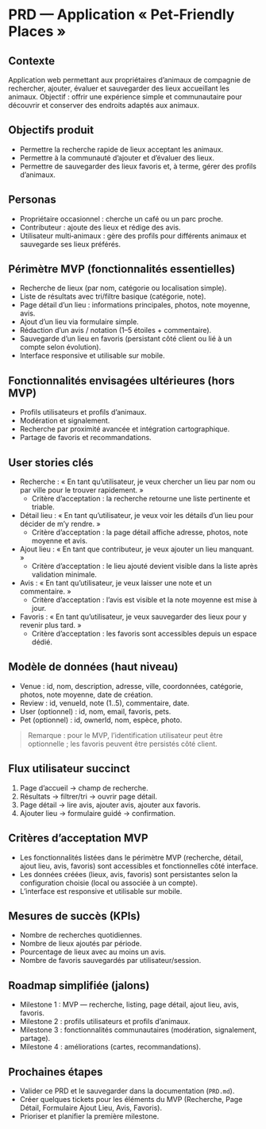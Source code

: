 # PRD — Application « Pet‑Friendly Places »

## Contexte
Application web permettant aux propriétaires d’animaux de compagnie de rechercher, ajouter, évaluer et sauvegarder des lieux accueillant les animaux. Objectif : offrir une expérience simple et communautaire pour découvrir et conserver des endroits adaptés aux animaux.

## Objectifs produit
- Permettre la recherche rapide de lieux acceptant les animaux.  
- Permettre à la communauté d’ajouter et d’évaluer des lieux.  
- Permettre de sauvegarder des lieux favoris et, à terme, gérer des profils d’animaux.

## Personas
- Propriétaire occasionnel : cherche un café ou un parc proche.  
- Contributeur : ajoute des lieux et rédige des avis.  
- Utilisateur multi‑animaux : gère des profils pour différents animaux et sauvegarde ses lieux préférés.

## Périmètre MVP (fonctionnalités essentielles)
- Recherche de lieux (par nom, catégorie ou localisation simple).  
- Liste de résultats avec tri/filtre basique (catégorie, note).  
- Page détail d’un lieu : informations principales, photos, note moyenne, avis.  
- Ajout d’un lieu via formulaire simple.  
- Rédaction d’un avis / notation (1–5 étoiles + commentaire).  
- Sauvegarde d’un lieu en favoris (persistant côté client ou lié à un compte selon évolution).  
- Interface responsive et utilisable sur mobile.

## Fonctionnalités envisagées ultérieures (hors MVP)
- Profils utilisateurs et profils d’animaux.  
- Modération et signalement.  
- Recherche par proximité avancée et intégration cartographique.  
- Partage de favoris et recommandations.

## User stories clés
- Recherche : « En tant qu’utilisateur, je veux chercher un lieu par nom ou par ville pour le trouver rapidement. »  
  - Critère d’acceptation : la recherche retourne une liste pertinente et triable.  
- Détail lieu : « En tant qu’utilisateur, je veux voir les détails d’un lieu pour décider de m’y rendre. »  
  - Critère d’acceptation : la page détail affiche adresse, photos, note moyenne et avis.  
- Ajout lieu : « En tant que contributeur, je veux ajouter un lieu manquant. »  
  - Critère d’acceptation : le lieu ajouté devient visible dans la liste après validation minimale.  
- Avis : « En tant qu’utilisateur, je veux laisser une note et un commentaire. »  
  - Critère d’acceptation : l’avis est visible et la note moyenne est mise à jour.  
- Favoris : « En tant qu’utilisateur, je veux sauvegarder des lieux pour y revenir plus tard. »  
  - Critère d’acceptation : les favoris sont accessibles depuis un espace dédié.

## Modèle de données (haut niveau)
- Venue : id, nom, description, adresse, ville, coordonnées, catégorie, photos, note moyenne, date de création.  
- Review : id, venueId, note (1..5), commentaire, date.  
- User (optionnel) : id, nom, email, favoris, pets.  
- Pet (optionnel) : id, ownerId, nom, espèce, photo.

> Remarque : pour le MVP, l’identification utilisateur peut être optionnelle ; les favoris peuvent être persistés côté client.

## Flux utilisateur succinct
1. Page d’accueil → champ de recherche.  
2. Résultats → filtrer/tri → ouvrir page détail.  
3. Page détail → lire avis, ajouter avis, ajouter aux favoris.  
4. Ajouter lieu → formulaire guidé → confirmation.

## Critères d’acceptation MVP
- Les fonctionnalités listées dans le périmètre MVP (recherche, détail, ajout lieu, avis, favoris) sont accessibles et fonctionnelles côté interface.  
- Les données créées (lieux, avis, favoris) sont persistantes selon la configuration choisie (local ou associée à un compte).  
- L’interface est responsive et utilisable sur mobile.

## Mesures de succès (KPIs)
- Nombre de recherches quotidiennes.  
- Nombre de lieux ajoutés par période.  
- Pourcentage de lieux avec au moins un avis.  
- Nombre de favoris sauvegardés par utilisateur/session.

## Roadmap simplifiée (jalons)
- Milestone 1 : MVP — recherche, listing, page détail, ajout lieu, avis, favoris.  
- Milestone 2 : profils utilisateurs et profils d’animaux.  
- Milestone 3 : fonctionnalités communautaires (modération, signalement, partage).  
- Milestone 4 : améliorations (cartes, recommandations).

## Prochaines étapes
- Valider ce PRD et le sauvegarder dans la documentation (`PRD.md`).  
- Créer quelques tickets pour les éléments du MVP (Recherche, Page Détail, Formulaire Ajout Lieu, Avis, Favoris).  
- Prioriser et planifier la première milestone.